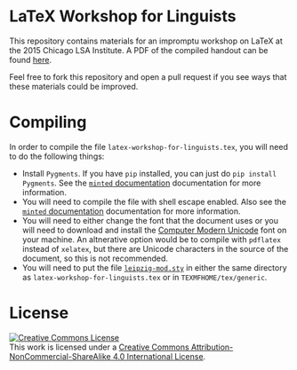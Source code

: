 # LaTeX Workshop for Linguists

This repository contains materials for an impromptu workshop on LaTeX at the 2015 Chicago LSA Institute. A PDF of the compiled handout can be found [here][handout].

Feel free to fork this repository and open a pull request if you see ways that these materials could be improved.

# Compiling

In order to compile the file `latex-workshop-for-linguists.tex`, you will need to do the following things:

* Install `Pygments`. If you have `pip` installed, you can just do `pip install Pygments`. See the [`minted` documentation][minted] documentation for more information.
* You will need to compile the file with shell escape enabled. Also see the [`minted` documentation][minted] documentation for more information.
* You will need to either change the font that the document uses or you will need to download and install the [Computer Modern Unicode][cm-unicode] font on your machine. An altnerative option would be to compile with `pdflatex` instead of `xelatex`, but there are Unicode characters in the source of the document, so this is not recommended.
* You will need to put the file [`leipzig-mod.sty`][leipzig-mod] in either the same directory as `latex-workshop-for-linguists.tex` or in `TEXMFHOME/tex/generic`.

# License

<a rel="license" href="http://creativecommons.org/licenses/by-nc-sa/4.0/"><img alt="Creative Commons License" style="border-width:0" src="https://i.creativecommons.org/l/by-nc-sa/4.0/88x31.png" /></a><br />This work is licensed under a <a rel="license" href="http://creativecommons.org/licenses/by-nc-sa/4.0/">Creative Commons Attribution-NonCommercial-ShareAlike 4.0 International License</a>.

[handout]: http://adamliter.org/content/LaTeX/latex-workshop-for-linguists.pdf
[minted]: http://texdoc.net/texmf-dist/doc/latex/minted/minted.pdf
[cm-unicode]: http://sourceforge.net/projects/cm-unicode/
[leipzig-mod]: https://raw.githubusercontent.com/adamliter/TeXnology/master/TEXMFHOME/tex/generic/leipzig-mod.sty
